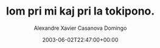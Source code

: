 ---
title: 'Iom pri mi kaj pri la tokipono.'
posts: 1
hash: 't141'
author: 'Alexandre Xavier Casanova Domingo'
date: 2003-06-02T22:47:00+00:00
sources:
  - http://forums.tokipona.org/viewtopic.php%3Ft=141.html
---